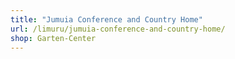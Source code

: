 ```yaml
---
title: "Jumuia Conference and Country Home"
url: /limuru/jumuia-conference-and-country-home/
shop: Garten-Center
---
```

